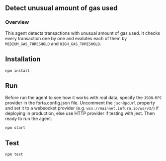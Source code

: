 ## Detect unusual amount of gas used

### Overview

This agent detects transactions with unusual amount of gas used. It checks every transaction one by one and evalutes each of them by `MEDIUM_GAS_THRESHOLD` and `HIGH_GAS_THRESHOLD`.

## Installation

```
npm install
```

## Run

Before run the agent to see how it works with real data, specify the `JSON-RPC` provider in the forta.config.json file. Uncomment the `jsonRpcUrl` property and set it to a websocket provider (e.g. `wss://mainnet.infura.io/ws/v3/`) if deploying in production, else use HTTP provider if testing with jest. Then ready to run the agent.

```
npm start
```

## Test

```
npm test
```
